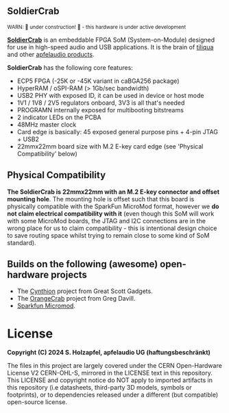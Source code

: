 SoldierCrab
-----------

<sup>WARN: :construction: under construction! :construction: - this hardware is under active development</sup>

[**SoldierCrab**](https://en.wikipedia.org/wiki/Mictyris_longicarpus) is an embeddable FPGA SoM (System-on-Module) designed for use in high-speed audio and USB applications.
It is the brain of [tiliqua](https://github.com/apfelaudio/tiliqua) and other [apfelaudio products](https://apfelaudio.com/).

**SoldierCrab** has the following core features:
- ECP5 FPGA (-25K or -45K variant in caBGA256 package)
- HyperRAM / oSPI-RAM (> 1Gb/sec bandwidth)
- USB2 PHY with exposed ID, it can be used in device or host mode
- 1V1 / 1V8 / 2V5 regulators onboard, 3V3 is all that's needed
- PROGRAMN internally exposed for multibooting bitstreams
- 2 indicator LEDs on the PCBA
- 48MHz master clock
- Card edge is basically: 45 exposed general purpose pins + 4-pin JTAG + USB2
- 22mmx22mm board size with M.2 E-key card edge (see 'Physical Compatibility' below)

Physical Compatibility
----------------------

**The SoldierCrab is 22mmx22mm with an M.2 E-key connector and offset mounting hole**. The mounting hole is offset such that this board is physically compatible with the SparkFun MicroMod format, however we **do not claim electrical compatibility with it** (even though this SoM will work with some MicroMod boards, the JTAG and I2C connections are in the wrong place for us to claim compatibility - this is intentional design choice to save routing space whilst trying to remain close to some kind of SoM standard).

## Builds on the following (awesome) open-hardware projects
- The [Cynthion](https://github.com/greatscottgadgets/cynthion-hardware) project from Great Scott Gadgets.
- The [OrangeCrab](https://github.com/orangecrab-fpga/orangecrab-hardware) project from Greg Davill.
- [Sparkfun Micromod](https://www.sparkfun.com/micromod).

# License

**Copyright (C) 2024 S. Holzapfel, apfelaudio UG (haftungsbeschränkt)**

The files in this project are largely covered under the CERN Open-Hardware License V2 CERN-OHL-S, mirrored in the LICENSE text in this repository. This LICENSE and copyright notice do NOT apply to imported artifacts in this repository (i.e datasheets, third-party 3D models, symbols or footprints), or to dependencies released under a different (but compatible) open-source license.

